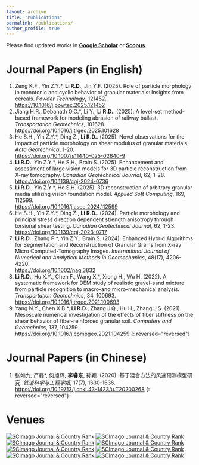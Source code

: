```yaml
---
layout: archive
title: "Publications"
permalink: /publications/
author_profile: true
---
```


Please find updated works in **[Google Scholar](https://scholar.google.com/citations?user=F7lRN-0AAAAJ&hl=zh-CN)** or **[Scopus](https://www.scopus.com/authid/detail.uri?authorId=57223237262)**.

Journal Papers (in English)
======

1. Zeng K.F., Yin Z.Y.\*, **Li R.D.**, Jin Y.F. (2025). Role of particle morphology in monotonic and cyclic behavior of granular materials: Insights from cereals. *Powder Technology*, 121452.
<br /><https://10.1016/j.powtec.2025.121452> <span class="__dimensions_badge_embed__" data-doi="10.1016/j.powtec.2025.121452" data-style="large_rectangle"></span>
2. Jiang H.R., Debanath O.C.\*, Li Y., **Li R.D.**. (2025). A level-set method-based framework for modeling abrasion of railway ballast. *Transportation Geotechnics*, 101628.
<br /><https://doi.org/10.1016/j.trgeo.2025.101628> <span class="__dimensions_badge_embed__" data-doi="10.1016/j.trgeo.2025.101628" data-style="large_rectangle"></span>
3. He S.H., Yin Z.Y.\*, Ding Z., **Li R.D.**. (2025). Novel observations for the impact of particle morphology on shear modulus of granular materials. *Acta Geotechnica*, 1-20.
<br /><https://doi.org/10.1007/s11440-025-02640-9> <span class="__dimensions_badge_embed__" data-doi="10.1007/s11440-025-02640-9" data-style="large_rectangle"></span>
4. **Li R.D.**, Yin Z.Y.\*, He S.H., Brain S. (2025). Enhancement and assessment of large vision models for 3D particle reconstruction from X-ray tomography. *Canadian Geotechnical Journal*, 62, 1-28.
<br /><https://doi.org/10.1139/cgj-2024-0736> <span class="__dimensions_badge_embed__" data-doi="10.1139/cgj-2024-0736" data-style="large_rectangle"></span>
5. **Li R.D.**, Yin Z.Y.\*, He S.H. (2025). 3D reconstruction of arbitrary granular media utilizing vision foundation model. *Applied Soft Computing*, 169, 112599.
<br /><https://doi.org/10.1016/j.asoc.2024.112599> <span class="__dimensions_badge_embed__" data-doi="10.1016/j.asoc.2024.112599" data-style="large_rectangle"></span>
6. He S.H., Yin Z.Y.\*, Ding Z., **Li R.D.**. (2024). Particle morphology and principal stress direction dependent strength anisotropy through torsional shear testing. *Canadian Geotechnical Journal*, 62, 1-23.
<br /><https://doi.org/10.1139/cgj-2023-0717> <span class="__dimensions_badge_embed__" data-doi="10.1139/cgj-2023-0717" data-style="large_rectangle"></span>
7. **Li R.D.**, Zhang P.\*, Yin Z.Y., Brain S. (2024). Enhanced Hybrid Algorithms for Segmentation and Reconstruction of Granular Grains from X-ray Micro Computed-Tomography Images. *International Journal of Numerical and Analytical Methods in Geomechanics*, 48(17), 4206-4220.
<br /><https://doi.org/10.1002/nag.3832> <span class="__dimensions_badge_embed__" data-doi="10.1002/nag.3832" data-style="large_rectangle"></span>
8. **Li R.D.**, Hu X.Y., Chen F., Wang X.\*, Xiong H., Wu H. (2022).  A systematic framework for DEM study of realistic gravel-sand mixture from particle recognition to macro-and micro-mechanical analysis. *Transportation Geotechnics*, 34, 100693.
<br /><https://doi.org/10.1016/j.trgeo.2021.100693> <span class="__dimensions_badge_embed__" data-doi="10.1016/j.trgeo.2021.100693" data-style="large_rectangle"></span>
9. Yang N.Y., Chen X.B.\*, **Li R.D.**, Zhang J.Q., Hu H., Zhang J.S. (2021). Mesoscale numerical investigation of the effects of fiber stiffness on the shear behavior of fiber-reinforced granular soil. *Computers and Geotechnics*, 137, 104259.
<br /><https://doi.org/10.1016/j.compgeo.2021.104259> <span class="__dimensions_badge_embed__" data-doi="10.1016/j.compgeo.2021.104259" data-style="large_rectangle"></span><script async src="https://badge.dimensions.ai/badge.js" charset="utf-8"></script>
{: reversed="reversed"}

Journal Papers (in Chinese)
======
1. 张如九, 严磊\*, 何旭辉, **李睿东**, 孙颖. (2020). 基于混合方法的风速预测模型研究. *铁道科学与工程学报*, 17(7), 1630-1636.
<br /><https://doi.org/10.19713/j.cnki.43-1423/u.T20200268>
{: reversed="reversed"}

Venues
======
<a href="https://www.scimagojr.com/journalsearch.php?q=16281&amp;tip=sid&amp;exact=no" title="SCImago Journal &amp; Country Rank"><img border="0" src="https://www.scimagojr.com/journal_img.php?id=16281" alt="SCImago Journal &amp; Country Rank"  /></a>
<a href="https://www.scimagojr.com/journalsearch.php?q=22030&amp;tip=sid&amp;exact=no" title="SCImago Journal &amp; Country Rank"><img border="0" src="https://www.scimagojr.com/journal_img.php?id=22030" alt="SCImago Journal &amp; Country Rank"  /></a>
<a href="https://www.scimagojr.com/journalsearch.php?q=16214&amp;tip=sid&amp;exact=no" title="SCImago Journal &amp; Country Rank"><img border="0" src="https://www.scimagojr.com/journal_img.php?id=16214" alt="SCImago Journal &amp; Country Rank"  /></a>
<a href="https://www.scimagojr.com/journalsearch.php?q=18136&amp;tip=sid&amp;exact=no" title="SCImago Journal &amp; Country Rank"><img border="0" src="https://www.scimagojr.com/journal_img.php?id=18136" alt="SCImago Journal &amp; Country Rank"  /></a>
<a href="https://www.scimagojr.com/journalsearch.php?q=4700152635&amp;tip=sid&amp;exact=no" title="SCImago Journal &amp; Country Rank"><img border="0" src="https://www.scimagojr.com/journal_img.php?id=4700152635" alt="SCImago Journal &amp; Country Rank"  /></a>
<a href="https://www.scimagojr.com/journalsearch.php?q=18163&amp;tip=sid&amp;exact=no" title="SCImago Journal &amp; Country Rank"><img border="0" src="https://www.scimagojr.com/journal_img.php?id=18163" alt="SCImago Journal &amp; Country Rank"  /></a>
<a href="https://www.scimagojr.com/journalsearch.php?q=21100316068&amp;tip=sid&amp;exact=no" title="SCImago Journal &amp; Country Rank"><img border="0" src="https://www.scimagojr.com/journal_img.php?id=21100316068" alt="SCImago Journal &amp; Country Rank"  /></a>
<a href="https://www.scimagojr.com/journalsearch.php?q=13717&amp;tip=sid&amp;exact=no" title="SCImago Journal &amp; Country Rank"><img border="0" src="https://www.scimagojr.com/journal_img.php?id=13717" alt="SCImago Journal &amp; Country Rank"  /></a>
